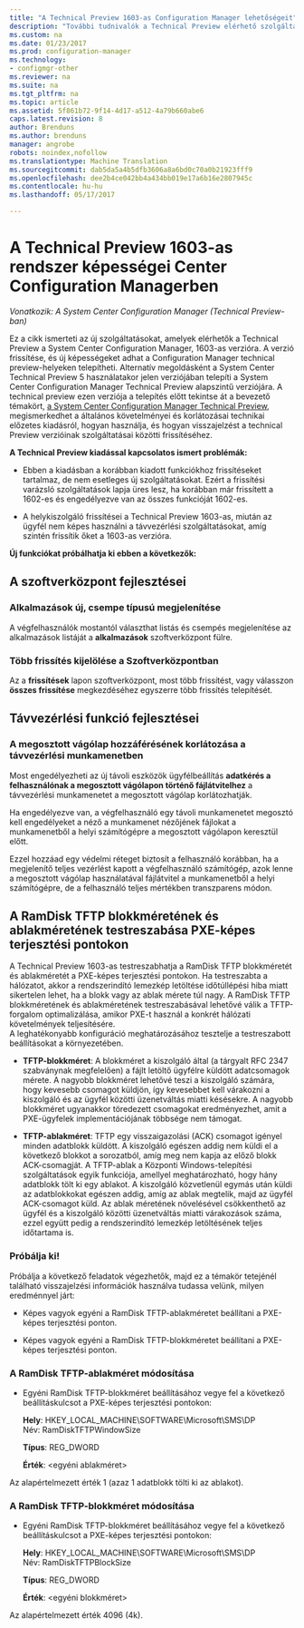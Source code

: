 ```yaml
---
title: "A Technical Preview 1603-as Configuration Manager lehetőségeit"
description: "További tudnivalók a Technical Preview elérhető szolgáltatások a System Center Configuration Manager, 1603-as verzióra."
ms.custom: na
ms.date: 01/23/2017
ms.prod: configuration-manager
ms.technology:
- configmgr-other
ms.reviewer: na
ms.suite: na
ms.tgt_pltfrm: na
ms.topic: article
ms.assetid: 5f861b72-9f14-4d17-a512-4a79b660abe6
caps.latest.revision: 8
author: Brenduns
ms.author: brenduns
manager: angrobe
robots: noindex,nofollow
ms.translationtype: Machine Translation
ms.sourcegitcommit: dab5da5a4b5dfb3606a8a6bd0c70a0b21923fff9
ms.openlocfilehash: dee2b4ce042bb4a434bb019e17a6b16e2807945c
ms.contentlocale: hu-hu
ms.lasthandoff: 05/17/2017

---
```

# <a name="capabilities-in-technical-preview-1603-for-system-center-configuration-manager"></a>A Technical Preview 1603-as rendszer képességei Center Configuration Managerben

*Vonatkozik: A System Center Configuration Manager (Technical Preview-ban)*

Ez a cikk ismerteti az új szolgáltatásokat, amelyek elérhetők a Technical Preview a System Center Configuration Manager, 1603-as verzióra. A verzió frissítése, és új képességeket adhat a Configuration Manager technical preview-helyeken telepítheti. Alternatív megoldásként a System Center Technical Preview 5 használatakor jelen verziójában telepíti a System Center Configuration Manager Technical Preview alapszintű verziójára. A technical preview ezen verziója a telepítés előtt tekintse át a bevezető témakört, [a System Center Configuration Manager Technical Preview](../../core/get-started/technical-preview.md), megismerkedhet a általános követelményei és korlátozásai technikai előzetes kiadásról, hogyan használja, és hogyan visszajelzést a technical Preview verzióinak szolgáltatásai közötti frissítéséhez.  

 **A Technical Preview kiadással kapcsolatos ismert problémák:**  

-   Ebben a kiadásban a korábban kiadott funkciókhoz frissítéseket tartalmaz, de nem esetleges új szolgáltatásokat. Ezért a frissítési varázsló szolgáltatások lapja üres lesz, ha korábban már frissített a 1602-es és engedélyezve van az összes funkcióját 1602-es.  

-   A helykiszolgáló frissítései a Technical Preview 1603-as, miután az ügyfél nem képes használni a távvezérlési szolgáltatásokat, amíg szintén frissítik őket a 1603-as verzióra.  

 **Új funkciókat próbálhatja ki ebben a következők:**  

##  <a name="BKMK_SC1603"></a>A szoftverközpont fejlesztései  

### <a name="new-tiled-view-for-apps"></a>Alkalmazások új, csempe típusú megjelenítése  
 A végfelhasználók mostantól választhat listás és csempés megjelenítése az alkalmazások listáját a **alkalmazások** szoftverközpont fülre.  

### <a name="select-multiple-updates-in-software-center"></a>Több frissítés kijelölése a Szoftverközpontban  
 Az a **frissítések** lapon szoftverközpont, most több frissítést, vagy válasszon **összes frissítése** megkezdéséhez egyszerre több frissítés telepítését.  

##  <a name="BKMK_RC1603"></a>Távvezérlési funkció fejlesztései  

### <a name="limit-shared-clipboard-access-in-a-remote-control-session"></a>A megosztott vágólap hozzáférésének korlátozása a távvezérlési munkamenetben  
 Most engedélyezheti az új távoli eszközök ügyfélbeállítás **adatkérés a felhasználónak a megosztott vágólapon történő fájlátvitelhez** a távvezérlési munkamenetet a megosztott vágólap korlátozhatják.  

 Ha engedélyezve van, a végfelhasználó egy távoli munkamenetet megosztó kell engedélyeket a néző a munkamenet nézőjének fájlokat a munkamenetből a helyi számítógépre a megosztott vágólapon keresztül előtt.  

 Ezzel hozzáad egy védelmi réteget biztosít a felhasználó korábban, ha a megjelenítő teljes vezérlést kapott a végfelhasználó számítógép, azok lenne a megosztott vágólap használatával fájlátvitel a munkamenetből a helyi számítógépre, de a felhasználó teljes mértékben transzparens módon.  

##  <a name="BKMK_RamDiskTFTP"></a> A RamDisk TFTP blokkméretének és ablakméretének testreszabása PXE-képes terjesztési pontokon  
 A Technical Preview 1603-as testreszabhatja a RamDisk TFTP blokkméretét és ablakméretét a PXE-képes terjesztési pontokon. Ha testreszabta a hálózatot, akkor a rendszerindító lemezkép letöltése időtúllépési hiba miatt sikertelen lehet, ha a blokk vagy az ablak mérete túl nagy. A RamDisk TFTP blokkméretének és ablakméretének testreszabásával lehetővé válik a TFTP-forgalom optimalizálása, amikor PXE-t használ a konkrét hálózati követelmények teljesítésére.   
A leghatékonyabb konfiguráció meghatározásához tesztelje a testreszabott beállításokat a környezetében.  

-   **TFTP-blokkméret**: A blokkméret a kiszolgáló által (a tárgyalt RFC 2347 szabványnak megfelelően) a fájlt letöltő ügyfélre küldött adatcsomagok mérete. A nagyobb blokkméret lehetővé teszi a kiszolgáló számára, hogy kevesebb csomagot küldjön, így kevesebbet kell várakozni a kiszolgáló és az ügyfél közötti üzenetváltás miatti késésekre. A nagyobb blokkméret ugyanakkor töredezett csomagokat eredményezhet, amit a PXE-ügyfelek implementációjának többsége nem támogat.  

-   **TFTP-ablakméret**: TFTP egy visszaigazolási (ACK) csomagot igényel minden adatblokk küldött. A kiszolgáló egészen addig nem küldi el a következő blokkot a sorozatból, amíg meg nem kapja az előző blokk ACK-csomagját. A TFTP-ablak a Központi Windows-telepítési szolgáltatások egyik funkciója, amellyel meghatározható, hogy hány adatblokk tölt ki egy ablakot. A kiszolgáló közvetlenül egymás után küldi az adatblokkokat egészen addig, amíg az ablak megtelik, majd az ügyfél ACK-csomagot küld. Az ablak méretének növelésével csökkenthető az ügyfél és a kiszolgáló közötti üzenetváltás miatti várakozások száma, ezzel együtt pedig a rendszerindító lemezkép letöltésének teljes időtartama is.  

### <a name="try-it-out"></a>Próbálja ki!  
 Próbálja a következő feladatok végezhetők, majd ez a témakör tetejénél található visszajelzési információk használva tudassa velünk, milyen eredménnyel járt:  

-   Képes vagyok egyéni a RamDisk TFTP-ablakméretet beállítani a PXE-képes terjesztési ponton.  

-   Képes vagyok egyéni a RamDisk TFTP-blokkméretet beállítani a PXE-képes terjesztési ponton.  

### <a name="to-modify-the-ramdisk-tftp-window-size"></a>A RamDisk TFTP-ablakméret módosítása  

-   Egyéni RamDisk TFTP-blokkméret beállításához vegye fel a következő beállításkulcsot a PXE-képes terjesztési pontokon:  

     **Hely**: HKEY_LOCAL_MACHINE\SOFTWARE\Microsoft\SMS\DP  
    Név: RamDiskTFTPWindowSize  

     **Típus**: REG_DWORD  

     **Érték**: &lt;egyéni ablakméret\>  

 Az alapértelmezett érték 1 (azaz 1 adatblokk tölti ki az ablakot).  

### <a name="to-modify-the-ramdisk-tftp-block-size"></a>A RamDisk TFTP-blokkméret módosítása  

-   Egyéni RamDisk TFTP-blokkméret beállításához vegye fel a következő beállításkulcsot a PXE-képes terjesztési pontokon:  

     **Hely**: HKEY_LOCAL_MACHINE\SOFTWARE\Microsoft\SMS\DP  
    Név: RamDiskTFTPBlockSize  

     **Típus**: REG_DWORD  

     **Érték**: &lt;egyéni blokkméret\>  

 Az alapértelmezett érték 4096 (4k).  

